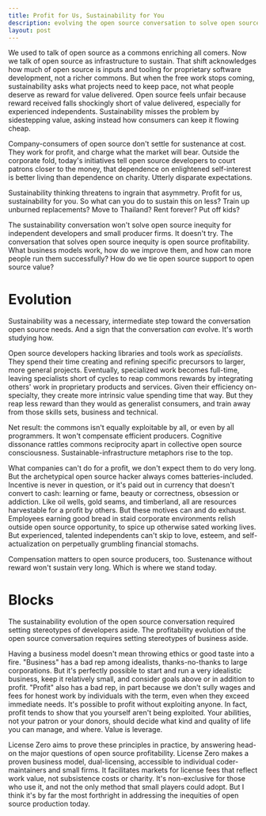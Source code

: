 ```yaml
---
title: Profit for Us, Sustainability for You
description: evolving the open source conversation to solve open source inequity
layout: post
---
```


We used to talk of open source as a commons enriching all comers.  Now we talk of open source as infrastructure to sustain.  That shift acknowledges how much of open source is inputs and tooling for proprietary software development, not a richer commons.  But when the free work stops coming, sustainability asks what projects need to keep pace, not what people deserve as reward for value delivered.  Open source feels unfair because reward received falls shockingly short of value delivered, especially for experienced independents.  Sustainability misses the problem by sidestepping value, asking instead how consumers can keep it flowing cheap.

Company-consumers of open source don't settle for sustenance at cost.  They work for profit, and charge what the market will bear.  Outside the corporate fold, today's initiatives tell open source developers to court patrons closer to the money, that dependence on enlightened self-interest is better living than dependence on charity.  Utterly disparate expectations.

Sustainability thinking threatens to ingrain that asymmetry.  Profit for us, sustainability for you.  So what can you do to sustain this on less?  Train up unburned replacements?  Move to Thailand?  Rent forever?  Put off kids?

The sustainability conversation won't solve open source inequity for independent developers and small producer firms.  It doesn't try.  The conversation that solves open source inequity is open source profitability.  What business models work, how do we improve them, and how can more people run them successfully?  How do we tie open source support to open source value?

# Evolution

Sustainability was a necessary, intermediate step toward the conversation open source needs.  And a sign that the conversation _can_ evolve.  It's worth studying how.

Open source developers hacking libraries and tools work as _specialists_.  They spend their time creating and refining specific precursors to larger, more general projects.  Eventually, specialized work becomes full-time, leaving specialists short of cycles to reap commons rewards by integrating others' work in proprietary products and services.  Given their efficiency on-specialty, they create more intrinsic value spending time that way.  But they reap less reward than they would as generalist consumers, and train away from those skills sets, business and technical.

Net result: the commons isn't equally exploitable by all, or even by all programmers.  It won't compensate efficient producers.  Cognitive dissonance rattles commons reciprocity apart in collective open source consciousness. Sustainable-infrastructure metaphors rise to the top.

What companies can't do for a profit, we don't expect them to do very long.  But the archetypical open source hacker always comes batteries-included.  Incentive is never in question, or it's paid out in currency that doesn't convert to cash:  learning or fame, beauty or correctness, obsession or addiction.  Like oil wells, gold seams, and timberland, all are resources harvestable for a profit by others.  But these motives can and do exhaust.  Employees earning good bread in staid corporate environments relish outside open source opportunity, to spice up otherwise sated working lives.  But experienced, talented independents can't skip to love, esteem, and self-actualization on perpetually grumbling financial stomachs.

Compensation matters to open source producers, too.  Sustenance without reward won't sustain very long.  Which is where we stand today.

# Blocks

The sustainability evolution of the open source conversation required setting stereotypes of developers aside.  The profitability evolution of the open source conversation requires setting stereotypes of business aside.

Having a business model doesn't mean throwing ethics or good taste into a fire.  "Business" has a bad rep among idealists, thanks-no-thanks to large corporations.  But it's perfectly possible to start and run a very idealistic business, keep it relatively small, and consider goals above or in addition to profit.  "Profit" also has a bad rep, in part because we don't sully wages and fees for honest work by individuals with the term, even when they exceed immediate needs.  It's possible to profit without exploiting anyone.  In fact, profit tends to show that you yourself aren't being exploited.  Your abilities, not your patron or your donors, should decide what kind and quality of life you can manage, and where.  Value is leverage.

License Zero aims to prove these principles in practice, by answering head-on the major questions of open source profitability.  License Zero makes a proven business model, dual-licensing, accessible to individual coder-maintainers and small firms.  It facilitates markets for license fees that reflect work value, not subsistence costs or charity.  It's non-exclusive for those who use it, and not the only method that small players could adopt.  But I think it's by far the most forthright in addressing the inequities of open source production today.
